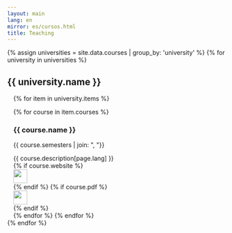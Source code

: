 ```yaml
---
layout: main
lang: en
mirror: es/cursos.html
title: Teaching
---
```


{% assign universities = site.data.courses | group_by: 'university' %}
{% for university in universities %}

## {{ university.name }}
<div style="padding-left: 1em" markdown="1">
{% for item in university.items %}

{% for course in item.courses %}

### {{ course.name }}
{{ course.semesters | join: ", "}}

<div class="row">
<div class="col" markdown="1">
{{ course.description[page.lang] }}
</div>
  {% if course.website %}
  <div class="col-1">
  <a href="{{ course.website }}"><img src="{{ site.baseurl }}/img/icons/web.png" width="32" /></a>

  </div>
  {% endif %}
  {% if course.pdf %}
  <div class="col-1">
  <a href="{{ course.pdf }}"><img src="{{ site.baseurl }}/img/icons/pdf.png" width="32" /></a>

  </div>
  {% endif %}

</div>
  {% endfor %}
{% endfor %}
</div>
{% endfor %}
